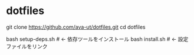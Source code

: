# dotfiles

git clone https://github.com/ava-ut/dotfiles.git
cd dotfiles

bash setup-deps.sh     # ← 依存ツールをインストール
bash install.sh        # ← 設定ファイルをリンク
